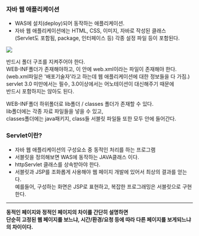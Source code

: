  <h3>자바 웹 애플리케이션</h3>
 
 * WAS에 설치(deploy)되어 동작하는 애플리케이션.
 * 자바 웹 애플리케이션에는 HTML, CSS, 이미지, 자바로 작성된 클래스<br>
(Servlet도 포함됨, package, 인터페이스 등) 각종 설정 파일 등이 포함된다.

<img src="https://user-images.githubusercontent.com/45118806/50590539-c7398c00-0ece-11e9-95b7-262c16c04aee.PNG"></img>

반드시 폴더 구조를 지켜주어야 한다.<br>
WEB-INF폴더가 존재해야하고, 이 안에 web.xml이라는 파일이 존재해야 한다.<br>
(web.xml파일은 '배포기술자'라고 하는데 웹 애플리케이션에 대한 정보들을 다 가짐.)<br>
servlet 3.0 미만에서는 필수, 3.0이상에서는 어노테이션이 대신해주기 때문에<br>
반드시 포함하지는 않아도 된다.

WEB-INF폴더 하위폴더로 lib폴더 / classes 폴더가 존재할 수 있다.<br>
lib폴더에는 각종 자료 파일들을 넣을 수 있고,<br>
classes폴더에는 java패키지, class들 서블릿 파일들 또한 모두 안에 들어간다.

<h3>Servlet이란?</h3>

* 자바 웹 애플리케이션의 구성요소 중 동적인 처리를 하는 프로그램
* 서블릿을 정의해보면 WAS에 동작하는 JAVA클래스 이다.<br>
* httpServlet 클래스를 상속받아야 한다.
* 서블릿과 JSP를 조화롭게 사용해야 웹 페이지 개발에 있어서 최상의 결과를 얻는다.<br>
예를들어, 구성하는 화면은 JSP로 표현하고, 복잡한 프로그래밍은 서블릿으로 구현한다.

***

<b> 동적인 페이지와 정적인 페이지의 차이를 간단히 설명하면 <br> 
단순히 고정된 웹 페이지를 보느냐, 시간/환경/요청 등에 따라 다른 페이지를 보게되느냐의 차이이다.
